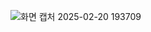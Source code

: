 ![화면 캡처 2025-02-20 193709](https://github.com/user-attachments/assets/9b0d3b69-5b36-46df-9c96-2447919d8fff)
